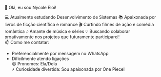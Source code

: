 👋 Olá, eu sou Nycole Eloi!  

💻 Atualmente estudando Desenvolvimento de Sistemas 
📚 Apaixonada por livros de ficção científica e romance
🎬 Curtindo filmes de ação e comédia romântica 
🎶 Amante de música e séries
💡 Buscando colaborar proativamente nos projetos que futuramente participarei!  
📫 Como me contatar:
- Preferencialmente por mensagem no WhatsApp 
- Dificilmente atendo ligações  
😄 Pronomes: Ela/Dela  
⚡ Curiosidade divertida: Sou apaixonada por One Piece!
